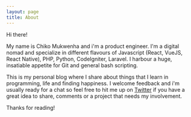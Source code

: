 ```yaml
---
layout: page
title: About
---
```


Hi there!

My name is Chiko Mukwenha and i'm a product engineer. I'm a digital nomad and specialize in different flavours of Javascript (React, VueJS, React Native), PHP, Python, CodeIgniter, Laravel. I harbour a huge, insatiable appetite for Git and general bash scripting.

This is my personal blog where I share about things that I learn in programming, life and finding happiness. I welcome feedback and i'm usually ready for a chat so feel free to hit me
up on [Twitter](http://twitter.com/therealchiko) if you have a great idea to share, comments or a project that needs my involvement.

Thanks for reading!
